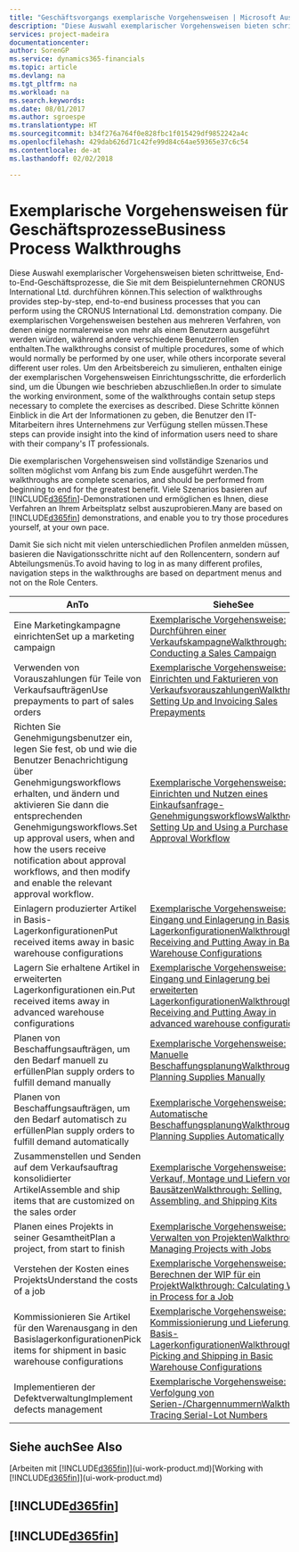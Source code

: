 ```yaml
---
title: "Geschäftsvorgangs exemplarische Vorgehensweisen | Microsoft Ausgleich."
description: "Diese Auswahl exemplarischer Vorgehensweisen bieten schrittweise, End-to-End-Geschäftsprozesse, die Sie mit dem Beispielunternehmen CRONUS International Ltd. durchführen können. Die exemplarischen Vorgehensweisen bestehen aus mehreren Verfahren, von denen einige normalerweise von mehr als einem Benutzern ausgeführt werden würden, während andere verschiedene Benutzerrollen enthalten. Um den Arbeitsbereich zu simulieren, enthalten einige der exemplarischen Vorgehensweisen Einrichtungsschritte, die erforderlich sind, um die Übungen wie beschrieben abzuschließen. Diese Schritte können Einblick in die Art der Informationen zu geben, die Benutzer den IT-Mitarbeitern ihres Unternehmens zur Verfügung stellen müssen."
services: project-madeira
documentationcenter: 
author: SorenGP
ms.service: dynamics365-financials
ms.topic: article
ms.devlang: na
ms.tgt_pltfrm: na
ms.workload: na
ms.search.keywords: 
ms.date: 08/01/2017
ms.author: sgroespe
ms.translationtype: HT
ms.sourcegitcommit: b34f276a764f0e828fbc1f015429df9852242a4c
ms.openlocfilehash: 429dab626d71c42fe99d84c64ae59365e37c6c54
ms.contentlocale: de-at
ms.lasthandoff: 02/02/2018

---
```

# <a name="business-process-walkthroughs"></a><span data-ttu-id="6b283-106">Exemplarische Vorgehensweisen für Geschäftsprozesse</span><span class="sxs-lookup"><span data-stu-id="6b283-106">Business Process Walkthroughs</span></span>
<span data-ttu-id="6b283-107">Diese Auswahl exemplarischer Vorgehensweisen bieten schrittweise, End-to-End-Geschäftsprozesse, die Sie mit dem Beispielunternehmen CRONUS International Ltd. durchführen können.</span><span class="sxs-lookup"><span data-stu-id="6b283-107">This selection of walkthroughs provides step-by-step, end-to-end business processes that you can perform using the CRONUS International Ltd. demonstration company.</span></span> <span data-ttu-id="6b283-108">Die exemplarischen Vorgehensweisen bestehen aus mehreren Verfahren, von denen einige normalerweise von mehr als einem Benutzern ausgeführt werden würden, während andere verschiedene Benutzerrollen enthalten.</span><span class="sxs-lookup"><span data-stu-id="6b283-108">The walkthroughs consist of multiple procedures, some of which would normally be performed by one user, while others incorporate several different user roles.</span></span> <span data-ttu-id="6b283-109">Um den Arbeitsbereich zu simulieren, enthalten einige der exemplarischen Vorgehensweisen Einrichtungsschritte, die erforderlich sind, um die Übungen wie beschrieben abzuschließen.</span><span class="sxs-lookup"><span data-stu-id="6b283-109">In order to simulate the working environment, some of the walkthroughs contain setup steps necessary to complete the exercises as described.</span></span> <span data-ttu-id="6b283-110">Diese Schritte können Einblick in die Art der Informationen zu geben, die Benutzer den IT-Mitarbeitern ihres Unternehmens zur Verfügung stellen müssen.</span><span class="sxs-lookup"><span data-stu-id="6b283-110">These steps can provide insight into the kind of information users need to share with their company's IT professionals.</span></span>  

 <span data-ttu-id="6b283-111">Die exemplarischen Vorgehensweisen sind vollständige Szenarios und sollten möglichst vom Anfang bis zum Ende ausgeführt werden.</span><span class="sxs-lookup"><span data-stu-id="6b283-111">The walkthroughs are complete scenarios, and should be performed from beginning to end for the greatest benefit.</span></span> <span data-ttu-id="6b283-112">Viele Szenarios basieren auf [!INCLUDE[d365fin](includes/d365fin_md.md)]-Demonstrationen und ermöglichen es Ihnen, diese Verfahren an Ihrem Arbeitsplatz selbst auszuprobieren.</span><span class="sxs-lookup"><span data-stu-id="6b283-112">Many are based on [!INCLUDE[d365fin](includes/d365fin_md.md)] demonstrations, and enable you to try those procedures yourself, at your own pace.</span></span>  

 <span data-ttu-id="6b283-113">Damit Sie sich nicht mit vielen unterschiedlichen Profilen anmelden müssen, basieren die Navigationsschritte nicht auf den Rollencentern, sondern auf Abteilungsmenüs.</span><span class="sxs-lookup"><span data-stu-id="6b283-113">To avoid having to log in as many different profiles, navigation steps in the walkthroughs are based on department menus and not on the Role Centers.</span></span>  

|<span data-ttu-id="6b283-114">An</span><span class="sxs-lookup"><span data-stu-id="6b283-114">To</span></span>|<span data-ttu-id="6b283-115">Siehe</span><span class="sxs-lookup"><span data-stu-id="6b283-115">See</span></span>|  
|--------|---------|  
|<span data-ttu-id="6b283-116">Eine Marketingkampagne einrichten</span><span class="sxs-lookup"><span data-stu-id="6b283-116">Set up a marketing campaign</span></span>|[<span data-ttu-id="6b283-117">Exemplarische Vorgehensweise: Durchführen einer Verkaufskampagne</span><span class="sxs-lookup"><span data-stu-id="6b283-117">Walkthrough: Conducting a Sales Campaign</span></span>](walkthrough-conducting-a-sales-campaign.md)|  
|<span data-ttu-id="6b283-118">Verwenden von Vorauszahlungen für Teile von Verkaufsaufträgen</span><span class="sxs-lookup"><span data-stu-id="6b283-118">Use prepayments to part of sales orders</span></span>|[<span data-ttu-id="6b283-119">Exemplarische Vorgehensweise: Einrichten und Fakturieren von Verkaufsvorauszahlungen</span><span class="sxs-lookup"><span data-stu-id="6b283-119">Walkthrough: Setting Up and Invoicing Sales Prepayments</span></span>](walkthrough-setting-up-and-invoicing-sales-prepayments.md)|  
|<span data-ttu-id="6b283-120">Richten Sie Genehmigungsbenutzer ein, legen Sie fest, ob und wie die Benutzer Benachrichtigung über Genehmigungsworkflows erhalten, und ändern und aktivieren Sie dann die entsprechenden Genehmigungsworkflows.</span><span class="sxs-lookup"><span data-stu-id="6b283-120">Set up approval users, when and how the users receive notification about approval workflows, and then modify and enable the relevant approval workflow.</span></span>|[<span data-ttu-id="6b283-121">Exemplarische Vorgehensweise: Einrichten und Nutzen eines Einkaufsanfrage-Genehmigungsworkflows</span><span class="sxs-lookup"><span data-stu-id="6b283-121">Walkthrough: Setting Up and Using a Purchase Approval Workflow</span></span>](walkthrough-setting-up-and-using-a-purchase-approval-workflow.md)|  
|<span data-ttu-id="6b283-122">Einlagern produzierter Artikel in Basis-Lagerkonfigurationen</span><span class="sxs-lookup"><span data-stu-id="6b283-122">Put received items away in basic warehouse configurations</span></span>|[<span data-ttu-id="6b283-123">Exemplarische Vorgehensweise: Eingang und Einlagerung in Basis-Lagerkonfigurationen</span><span class="sxs-lookup"><span data-stu-id="6b283-123">Walkthrough: Receiving and Putting Away in Basic Warehouse Configurations</span></span>](walkthrough-receiving-and-putting-away-in-basic-warehousing.md)|  
|<span data-ttu-id="6b283-124">Lagern Sie erhaltene Artikel in erweiterten Lagerkonfigurationen ein.</span><span class="sxs-lookup"><span data-stu-id="6b283-124">Put received items away in advanced warehouse configurations</span></span>|[<span data-ttu-id="6b283-125">Exemplarische Vorgehensweise: Eingang und Einlagerung bei erweiterten Lagerkonfigurationen</span><span class="sxs-lookup"><span data-stu-id="6b283-125">Walkthrough: Receiving and Putting Away in advanced warehouse configurations</span></span>](walkthrough-receiving-and-putting-away-in-advanced-warehousing.md)|  
|<span data-ttu-id="6b283-126">Planen von Beschaffungsaufträgen, um den Bedarf manuell zu erfüllen</span><span class="sxs-lookup"><span data-stu-id="6b283-126">Plan supply orders to fulfill demand manually</span></span>|[<span data-ttu-id="6b283-127">Exemplarische Vorgehensweise: Manuelle Beschaffungsplanung</span><span class="sxs-lookup"><span data-stu-id="6b283-127">Walkthrough: Planning Supplies Manually</span></span>](walkthrough-planning-supplies-manually.md)|  
|<span data-ttu-id="6b283-128">Planen von Beschaffungsaufträgen, um den Bedarf automatisch zu erfüllen</span><span class="sxs-lookup"><span data-stu-id="6b283-128">Plan supply orders to fulfill demand automatically</span></span>|[<span data-ttu-id="6b283-129">Exemplarische Vorgehensweise: Automatische Beschaffungsplanung</span><span class="sxs-lookup"><span data-stu-id="6b283-129">Walkthrough: Planning Supplies Automatically</span></span>](walkthrough-planning-supplies-automatically.md)|  
|<span data-ttu-id="6b283-130">Zusammenstellen und Senden auf dem Verkaufsauftrag konsolidierter Artikel</span><span class="sxs-lookup"><span data-stu-id="6b283-130">Assemble and ship items that are customized on the sales order</span></span>|[<span data-ttu-id="6b283-131">Exemplarische Vorgehensweise: Verkauf, Montage und Liefern von Bausätzen</span><span class="sxs-lookup"><span data-stu-id="6b283-131">Walkthrough: Selling, Assembling, and Shipping Kits</span></span>](walkthrough-selling-assembling-and-shipping-kits.md)|  
|<span data-ttu-id="6b283-132">Planen eines Projekts in seiner Gesamtheit</span><span class="sxs-lookup"><span data-stu-id="6b283-132">Plan a project, from start to finish</span></span>|[<span data-ttu-id="6b283-133">Exemplarische Vorgehensweise: Verwalten von Projekten</span><span class="sxs-lookup"><span data-stu-id="6b283-133">Walkthrough: Managing Projects with Jobs</span></span>](walkthrough-managing-projects-with-jobs.md)|  
|<span data-ttu-id="6b283-134">Verstehen der Kosten eines Projekts</span><span class="sxs-lookup"><span data-stu-id="6b283-134">Understand the costs of a job</span></span>|[<span data-ttu-id="6b283-135">Exemplarische Vorgehensweise: Berechnen der WIP für ein Projekt</span><span class="sxs-lookup"><span data-stu-id="6b283-135">Walkthrough: Calculating Work in Process for a Job</span></span>](walkthrough-calculating-work-in-process-for-a-job.md)|  
|<span data-ttu-id="6b283-136">Kommissionieren Sie Artikel für den Warenausgang in den Basislagerkonfigurationen</span><span class="sxs-lookup"><span data-stu-id="6b283-136">Pick items for shipment in basic warehouse configurations</span></span>|[<span data-ttu-id="6b283-137">Exemplarische Vorgehensweise: Kommissionierung und Lieferung in Basis-Lagerkonfigurationen</span><span class="sxs-lookup"><span data-stu-id="6b283-137">Walkthrough: Picking and Shipping in Basic Warehouse Configurations</span></span>](walkthrough-picking-and-shipping-in-basic-warehousing.md)|  
|<span data-ttu-id="6b283-138">Implementieren der Defektverwaltung</span><span class="sxs-lookup"><span data-stu-id="6b283-138">Implement defects management</span></span>|[<span data-ttu-id="6b283-139">Exemplarische Vorgehensweise: Verfolgung von Serien-/Chargennummern</span><span class="sxs-lookup"><span data-stu-id="6b283-139">Walkthrough: Tracing Serial-Lot Numbers</span></span>](walkthrough-tracing-serial-lot-numbers.md)|  

## <a name="see-also"></a><span data-ttu-id="6b283-140">Siehe auch</span><span class="sxs-lookup"><span data-stu-id="6b283-140">See Also</span></span>
<span data-ttu-id="6b283-141">[Arbeiten mit [!INCLUDE[d365fin](includes/d365fin_md.md)]](ui-work-product.md)</span><span class="sxs-lookup"><span data-stu-id="6b283-141">[Working with [!INCLUDE[d365fin](includes/d365fin_md.md)]](ui-work-product.md)</span></span>  

## [!INCLUDE[d365fin](includes/free_trial_md.md)]  
## [!INCLUDE[d365fin](includes/training_link_md.md)]

